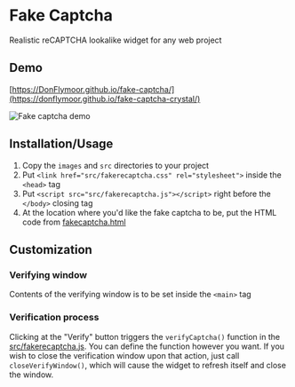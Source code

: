 # Fake Captcha
Realistic reCAPTCHA lookalike widget for any web project
## Demo
[https://DonFlymoor.github.io/fake-captcha/](https://donflymoor.github.io/fake-captcha-crystal/)

<img src="https://raw.githubusercontent.com/m-brz/fake-captcha/main/gif-demo.gif" alt="Fake captcha demo">

## Installation/Usage
1. Copy the `images` and `src` directories to your project
2. Put `<link href="src/fakerecaptcha.css" rel="stylesheet">` inside the `<head>` tag
3. Put `<script src="src/fakerecaptcha.js"></script>` right before the `</body>` closing tag
4. At the location where you'd like the fake captcha to be, put the HTML code from [fakecaptcha.html](https://github.com/m-brz/fake-captcha/blob/main/fakecaptcha.html)
## Customization
### Verifying window
Contents of the verifying window is to be set inside the `<main>` tag
### Verification process
Clicking at the "Verify" button triggers the `verifyCaptcha()` function in the [src/fakerecaptcha.js](https://github.com/m-brz/fake-captcha/blob/main/src/fakerecaptcha.js).
You can define the function however you want. If you wish to close the verification window upon that action, just call 
`closeVerifyWindow()`, which will cause the widget to refresh itself and close the window.

